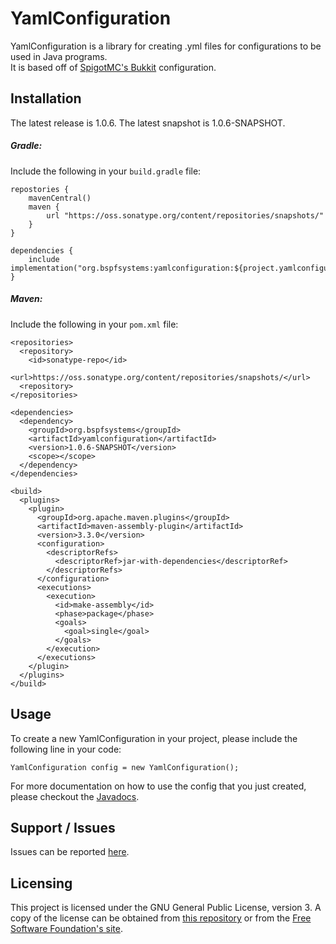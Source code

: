 # YamlConfiguration

YamlConfiguration is a library for creating .yml files for configurations to be used in Java programs.<br/>
It is based off of [SpigotMC's Bukkit](https://hub.spigotmc.org/stash/projects/SPIGOT/repos/bukkit/browse/src/main/java/org/bukkit/configuration) configuration.

## Installation

The latest release is 1.0.6.
The latest snapshot is 1.0.6-SNAPSHOT.

##### Gradle:
Include the following in your `build.gradle` file:

```
repostories {
	mavenCentral()
	maven {
		url "https://oss.sonatype.org/content/repositories/snapshots/"
	}
}

dependencies {
	include implementation("org.bspfsystems:yamlconfiguration:${project.yamlconfiguration_version}")
}
```

##### Maven:
Include the following in your `pom.xml` file:

```
<repositories>
  <repository>
    <id>sonatype-repo</id>
    <url>https://oss.sonatype.org/content/repositories/snapshots/</url>
  <repository>
</repositories>

<dependencies>
  <dependency>
    <groupId>org.bspfsystems</groupId>
    <artifactId>yamlconfiguration</artifactId>
    <version>1.0.6-SNAPSHOT</version>
    <scope></scope>
  </dependency>
</dependencies>

<build>
  <plugins>
    <plugin>
      <groupId>org.apache.maven.plugins</groupId>
      <artifactId>maven-assembly-plugin</artifactId>
      <version>3.3.0</version>
      <configuration>
        <descriptorRefs>
          <descriptorRef>jar-with-dependencies</descriptorRef>
        </descriptorRefs>
      </configuration>
      <executions>
        <execution>
          <id>make-assembly</id>
          <phase>package</phase>
          <goals>
            <goal>single</goal>
          </goals>
        </execution>
      </executions>
    </plugin>
  </plugins>
</build>
```

## Usage

To create a new YamlConfiguration in your project, please include the following line in your code:

```
YamlConfiguration config = new YamlConfiguration();
```

For more documentation on how to use the config that you just created, please checkout the [Javadocs](https://bspfsystems.org/docs/yamlconfiguration/).

## Support / Issues

Issues can be reported [here](https://github.com/bspfsystems/YamlConfiguration/issues/).

## Licensing

This project is licensed under the GNU General Public License, version 3. A copy of the license can be obtained from [this repository](LICENSE) or from the [Free Software Foundation's site](http://www.gnu.org/licenses/gpl-3.0.en.html).
